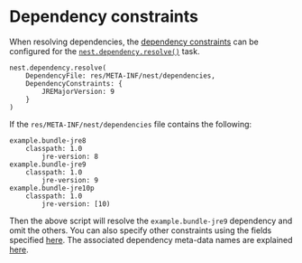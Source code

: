 # Dependency constraints

When resolving dependencies, the [dependency constraints](root:/saker.nest/doc/userguide/constraints.html) can be configured for the [`nest.dependency.resolve()`](/taskdoc/nest.dependency.resolve.html) task.

```sakerscript
nest.dependency.resolve(
	DependencyFile: res/META-INF/nest/dependencies,
	DependencyConstraints: {
		JREMajorVersion: 9
	}
)
```

If the `res/META-INF/nest/dependencies` file contains the following:

```plaintext
example.bundle-jre8
	classpath: 1.0
		jre-version: 8
example.bundle-jre9
	classpath: 1.0
		jre-version: 9
example.bundle-jre10p
	classpath: 1.0
		jre-version: [10)
```

Then the above script will resolve the `example.bundle-jre9` dependency and omit the others. You can also specify other constraints using the fields specified [here](/taskdoc/types/DependencyConstraintsTaskOption.html). The associated dependency meta-data names are explained [here](root:/saker.nest/doc/devguide/dependencies.html#dependency-meta-data).
